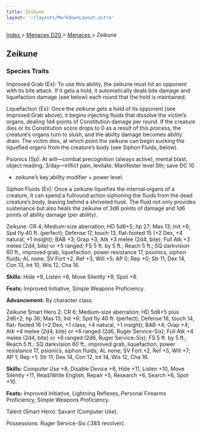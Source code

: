 ```yaml
---
title: Zeikune
layout: '~/layouts/MarkdownLayout.astro'
---
```


[ Index ](/) > [ Menaces D20 ](/menaces.d20) > [ Menaces ](/menaces.d20/menaces) > Zeikune

##  Zeikune

###  Species Traits

Improved Grab (Ex): To use this ability, the zeikune must hit an opponent with
its bite attack. If it gets a hold, it automatically deals bite damage and
liquefaction damage (see below) each round that the hold is maintained.

Liquefaction (Ex): Once the zeikune gets a hold of its opponent (see Improved
Grab above), it begins injecting fluids that dissolve the victim’s organs,
dealing 1d4 points of Constitution damage per round. If the creature dies or
its Constitution score drops to 0 as a result of this process, the creature’s
organs turn to slush, and the ability damage becomes ability drain. The victim
dies, at which point the zeikune can begin sucking the liquefied organs from
the creature’s body (see Siphon Fluids, below).

Psionics (Sp): At will—combat precognition (always active), mental blast,
object reading; 3/day—inflict pain, levitate. Manifester level 5th; save DC 10
+ zeikune’s key ability modifier + power level.

Siphon Fluids (Ex): Once a zeikune liquefies the internal organs of a
creature, it can spend a fullround action siphoning the fluids from the dead
creature’s body, leaving behind a shriveled husk. The fluid not only provides
sustenance but also heals the zeikune of 3d6 points of damage and 1d6 points
of ability damage (per ability).

Zeikune: CR 4; Medium-size aberration; HD 5d8+5; hp 27; Mas 13; Init +6; Spd
fly 40 ft. (perfect); Defense 17, touch 13, flat-footed 15 (+2 Dex, +4
natural, +1 insight); BAB +3; Grap +3; Atk +3 melee (2d4, bite); Full Atk +3
melee (2d4, bite) or +5 ranged; FS 5 ft. by 5 ft.; Reach 5 ft.; SQ darkvision
60 ft., improved grab, liquefaction, power resistance 17, psionics, siphon
fluids; AL none; SV Fort +2, Ref +3, Will +5; AP 0; Rep +0; Str 11, Dex 14,
Con 13, Int 10, Wis 12, Cha 16.

**Skills:** Hide +9, Listen +8, Move Silently +9, Spot +8.

**Feats:** Improved Initiative, Simple Weapons Proficiency.

**Advancement:** By character class.

Zeikune Smart Hero 2: CR 6; Medium-size aberration; HD 5d8+5 plus 2d6+2; hp
36; Mas 13; Init +6; Spd fly 40 ft. (perfect); Defense 18, touch 14, flat-
footed 16 (+2 Dex, +1 class, +4 natural, +1 insight); BAB +4; Grap +4; Atk +4
melee (2d4, bite) or +6 ranged (2d6, Ruger Service-Six); Full Atk +4 melee
(2d4, bite) or +6 ranged (2d6, Ruger Service-Six); FS 5 ft. by 5 ft.; Reach 5
ft.; SQ darkvision 60 ft., improved grab, liquefaction, power resistance 17,
psionics, siphon fluids; AL none; SV Fort +2, Ref +5, Will +7; AP 1; Rep +1;
Str 11, Dex 14, Con 12, Int 14, Wis 12, Cha 16.

**Skills:** Computer Use +8, Disable Device +6, Hide +11, Listen +10, Move
Silently +11, Read/Write English, Repair +5, Research +6, Search +6, Spot +10.

**Feats:** Improved Initiative, Lightning Reflexes, Personal Firearms
Proficiency, Simple Weapons Proficiency.

Talent (Smart Hero): Savant (Computer Use).

Possessions: Ruger Service-Six (.38S revolver).

